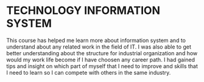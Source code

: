 # TECHNOLOGY INFORMATION SYSTEM

This course has helped me learn more about information system and to understand about any related work in the field of IT. I was also able to get better understanding about the structure for industrial organization and how would my work life become if I have choosen any career path. I had gained tips and insight on which part of myself that I need to improve and skills that I need to learn so I can compete with others in the same industry.
